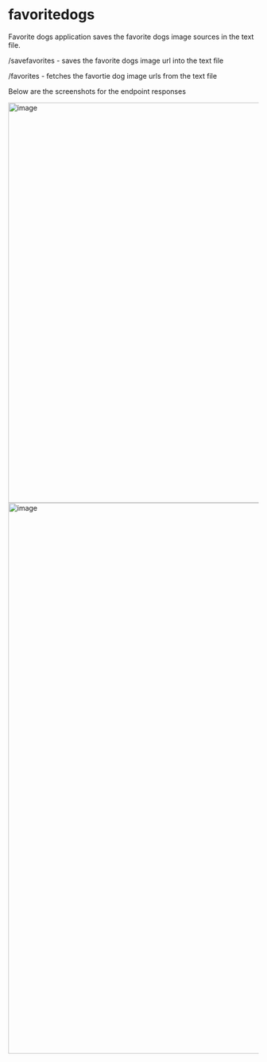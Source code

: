 # favoritedogs

Favorite dogs application saves the favorite dogs image sources in the text file.



/savefavorites - saves the favorite dogs image url into the text file


/favorites - fetches the favortie dog image urls from the text file

Below are the screenshots for the endpoint responses

<img width="805" alt="image" src="https://user-images.githubusercontent.com/42512377/182456103-f62a685b-91b2-4b38-81d9-d33bbb0d4de3.png">

<img width="1108" alt="image" src="https://user-images.githubusercontent.com/42512377/182456136-e53f0c46-684f-4103-8e63-ebbfc440ef5d.png">








